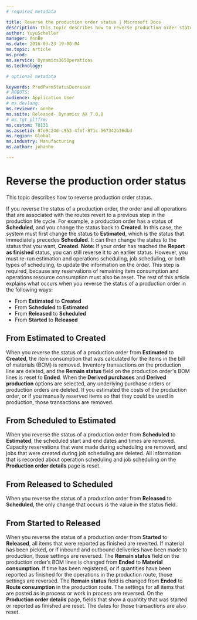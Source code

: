 ```yaml
---
# required metadata

title: Reverse the production order status | Microsoft Docs
description: This topic describes how to reverse production order status. 
author: YuyuScheller
manager: AnnBe
ms.date: 2016-03-23 19:00:04
ms.topic: article
ms.prod: 
ms.service: Dynamics365Operations
ms.technology: 

# optional metadata

keywords: ProdParmStatusDecrease
# ROBOTS: 
audience: Application User
# ms.devlang: 
ms.reviewer: annbe
ms.suite: Released- Dynamics AX 7.0.0
# ms.tgt_pltfrm: 
ms.custom: 70131
ms.assetid: 8fe9c24d-c953-4fef-871c-567342b36dbd
ms.region: Global
ms.industry: Manufacturing
ms.author: johanho

---
```


# Reverse the production order status

This topic describes how to reverse production order status. 

If you reverse the status of a production order, the order and all operations that are associated with the routes revert to a previous step in the production life cycle. For example, a production order has a status of **Scheduled**, and you change the status back to **Created**. In this case, the system must first change the status to **Estimated**, which is the status that immediately precedes **Scheduled**. It can then change the status to the status that you want, **Created**. **Note:** If your order has reached the **Report as finished** status, you can still reverse it to an earlier status. However, you must re-run estimation and operations scheduling, job scheduling, or both types of scheduling, to update the information on the order. This step is required, because any reservations of remaining item consumption and operations resource consumption must also be reset. The rest of this article explains what occurs when you reverse the status of a production order in the following ways:

-   From **Estimated** to **Created**
-   From **Scheduled** to **Estimated**
-   From **Released** to **Scheduled**
-   From **Started** to **Released**

## From Estimated to Created
When you reverse the status of a production order from **Estimated** to **Created**, the item consumption that was calculated for the items in the bill of materials (BOM) is removed. Inventory transactions on the production line are deleted, and the **Remain status** field on the production order's BOM lines is reset to **Ended**. When the **Derived purchases** and **Derived production** options are selected, any underlying purchase orders or production orders are deleted. If you estimated the costs of the production order, or if you manually reserved items so that they could be used in production, those transactions are removed.

## From Scheduled to Estimated
When you reverse the status of a production order from **Scheduled** to **Estimated**, the scheduled start and end dates and times are removed. Capacity reservations that were made during scheduling are removed, and jobs that were created during job scheduling are deleted. All information that is recorded about operation scheduling and job scheduling on the **Production order details** page is reset.

## From Released to Scheduled
When you reverse the status of a production order from **Released** to **Scheduled**, the only change that occurs is the value in the status field.

## From Started to Released
When you reverse the status of a production order from **Started** to **Released**, all items that were reported as finished are reverted. If material has been picked, or if inbound and outbound deliveries have been made to production, those settings are reversed. The **Remain status** field on the production order’s BOM lines is changed from **Ended** to **Material consumption**. If time has been registered, or if quantities have been reported as finished for the operations in the production route, those settings are reversed. The **Remain status** field is changed from **Ended** to **Route consumption** in the production route. The settings for all items that are posted as in process or work in process are reversed. On the **Production order details** page, fields that show a quantity that was started or reported as finished are reset. The dates for those transactions are also reset.

